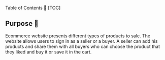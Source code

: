 Table of Contents :bookmark_tabs: 
[TOC]
## Purpose  :pencil: 
Ecommerce website presents different types of products to sale. The website allows users to sign in as a seller or a buyer. A seller can add his products and share them with all buyers who can choose the product that they liked and buy it or save it in the cart.